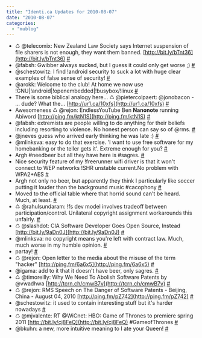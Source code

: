 ```yaml
---
title: "Identi.ca Updates for 2010-08-07"
date: "2010-08-07"
categories: 
  - "mublog"
---
```


- ♺ @telecomix: New Zealand Law Society says Internet suspension of file sharers is not enough, they want them banned. [http://bit.ly/bTnt36](http://bit.ly/bTnt36) [#](http://identi.ca/notice/45329487)
- @fabsh: Gwibber always sucked, but I guess it could only get worse ;) [#](http://identi.ca/notice/45338260)
- @schestowitz: I find !android security to suck a lot with huge clear examples of false sense of security! [#](http://identi.ca/notice/45359257)
- @arokk: Welcome to the club! At home we now use !GNU|!android|!openembedded|!busybox/!linux [#](http://identi.ca/notice/45360013)
- There is some biblical analogy here... ♺ @pietercolpaert: @jonobacon - ... dude? What the... [http://ur1.ca/10xfs](http://ur1.ca/10xfs) [#](http://identi.ca/notice/45360221)
- Awesomeness ♺ @rejon: EndlessYouTube Ben **Nanonote** running Abiword [http://ping.fm/ktN1S](http://ping.fm/ktN1S) [#](http://identi.ca/notice/45360434)
- @fabsh: extremists are people willing to do anything for their beliefs including resorting to violence. No honest person can say so of @rms. [#](http://identi.ca/notice/45370989)
- @jneves guess who arrived early thinking he was late :) [#](http://identi.ca/notice/45384055)
- @mlinksva: easy to do that exercise. 'I want to use free software for my homebanking or the teller gets it'. Extreme enough for you? [#](http://identi.ca/notice/45384477)
- Argh #needbeer but all they have here is #sagres. [#](http://identi.ca/notice/45384641)
- Nice security feature of my !freerunner wifi driver is that it won't connect to WEP networks !SHR unstable current.No problem with WPA2+AES [#](http://identi.ca/notice/45384979)
- Argh not only no beer, but apparently they think I particularly like soccer putting it louder than the background music #cacophony [#](http://identi.ca/notice/45385065)
- Moved to the official table where that horrid sound can't be heard. Much, at least. [#](http://identi.ca/notice/45385333)
- ♺ @rahulsundaram: !fs dev model involves tradeoff between participation/control. Unilateral copyright assignment workarounds this unfairly. [#](http://identi.ca/notice/45385709)
- ♺ @slashdot: CIA Software Developer Goes Open Source, Instead [http://bit.ly/9aDn0J](http://bit.ly/9aDn0J) [#](http://identi.ca/notice/45385749)
- @mlinksva: no copyright means you're left with contract law. Much, much worse in my humble opinion. [#](http://identi.ca/notice/45386001)
- partay! [#](http://identi.ca/notice/45390117)
- ♺ @rejon: Open letter to the media about the misuse of the term "hacker" [http://ping.fm/6a6x5](http://ping.fm/6a6x5) [#](http://identi.ca/notice/45391787)
- @igama: add to it that it doesn't have beer, only sagres. [#](http://identi.ca/notice/45391971)
- ♺ @timoreilly: Why We Need To Abolish Software Patents by @vwadhwa [http://tcrn.ch/cmwB7v](http://tcrn.ch/cmwB7v) [#](http://identi.ca/notice/45392199)
- ♺ @rejon: RMS Speech on The Danger of Software Patents - Beijing, China - August 04, 2010 [http://ping.fm/pZ742](http://ping.fm/pZ742) [#](http://identi.ca/notice/45392230)
- @schestowitz: it used to contain interesting stuff but it's harder nowadays [#](http://identi.ca/notice/45394814)
- ♺ @mjvalente: RT @WiCnet: HBO: Game of Thrones to premiere spring 2011 [http://bit.ly/cj8FeQ](http://bit.ly/cj8FeQ) #GameofThrones [#](http://identi.ca/notice/45398209)
- @bkuhn: a new, more intuitive meaning to I ate your Queen! [#](http://identi.ca/notice/45398544)
